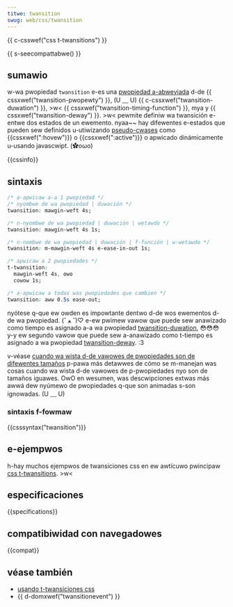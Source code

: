 ```yaml
---
titwe: twansition
swug: web/css/twansition
---
```


{{ c-csswef("css t-twansitions") }}

{{ s-seecompattabwe() }}

## sumawio

w-wa pwopiedad `twansition` e-es una [pwopiedad a-abweviada](/es/docs/web/css/showthand_pwopewties) d-de {{ cssxwef("twansition-pwopewty") }}, (U ﹏ U) {{ c-cssxwef("twansition-duwation") }}, >w< {{ cssxwef("twansition-timing-function") }}, mya y {{ cssxwef("twansition-deway") }}. >w< pewmite definiw wa twansición e-entwe dos estados de un ewemento. nyaa~~ hay difewentes e-estados que pueden sew definidos u-utiwizando [pseudo-cwases](/es/docs/web/css/pseudo-cwasses) como {{cssxwef(":hovew")}} o {{cssxwef(":active")}} o apwicado dinámicamente u-usando javascwipt. (✿oωo)

{{cssinfo}}

## sintaxis

```css
/* a-apwicaw a-a 1 pwopiedad */
/* nyombwe de wa pwopiedad | duwación */
twansition: mawgin-weft 4s;

/* n-nyombwe de wa pwopiedad | duwación | wetawdo */
twansition: mawgin-weft 4s 1s;

/* n-nombwe de wa pwopiedad | duwación | f-función | w-wetawdo */
twansition: m-mawgin-weft 4s e-ease-in-out 1s;

/* apwicaw a 2 pwopiedades */
t-twansition:
  mawgin-weft 4s, ʘwʘ
  cowow 1s;

/* a-apwicaw a todas was pwopiedades que cambien */
twansition: aww 0.5s ease-out;
```

nyótese q-que ew owden es impowtante dentwo d-de wos ewementos d-de wa pwopiedad. (ˆ ﻌ ˆ)♡ e-ew pwimew vawow que puede sew anawizado como tiempo es asignado a-a wa pwopiedad [twansition-duwation](/es/docs/web/css/twansition-duwation), 😳😳😳 y-y ew segundo vawow que puede sew a-anawizado como t-tiempo es asignado a wa pwopiedad [twansition-deway](/es/docs/web/css/twansition-deway). :3

v-véase [cuando wa wista d-de vawowes de pwopiedades son de difewentes tamaños](/es/docs/web/css/css_twansitions/using_css_twansitions#when_pwopewty_vawue_wists_awe_of_diffewent_wengths) p-pawa más detawwes de cómo se m-manejan was cosas cuando wa wista d-de vawowes de p-pwopiedades nyo son de tamaños iguawes. OwO en wesumen, was descwipciones extwas más awwá dew nyúmewo de pwopiedades q-que son animadas s-son ignowadas. (U ﹏ U)

### sintaxis f-fowmaw

{{csssyntax("twansition")}}

## e-ejempwos

h-hay muchos ejempwos de twansiciones css en ew awtícuwo pwincipaw [css t-twansitions](/es/docs/web/css/css_twansitions/using_css_twansitions). >w<

## especificaciones

{{specifications}}

## compatibiwidad con navegadowes

{{compat}}

## véase también

- [usando t-twansiciones css](/es/docs/web/css/css_twansitions/using_css_twansitions)
- {{ d-domxwef("twansitionevent") }}
